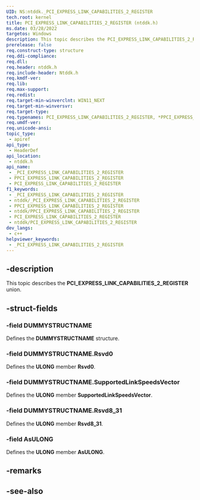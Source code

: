 ```yaml
---
UID: NS:ntddk._PCI_EXPRESS_LINK_CAPABILITIES_2_REGISTER
tech.root: kernel
title: PCI_EXPRESS_LINK_CAPABILITIES_2_REGISTER (ntddk.h)
ms.date: 03/28/2022
targetos: Windows
description: This topic describes the PCI_EXPRESS_LINK_CAPABILITIES_2_REGISTER union.
prerelease: false
req.construct-type: structure
req.ddi-compliance: 
req.dll: 
req.header: ntddk.h
req.include-header: Ntddk.h
req.kmdf-ver: 
req.lib: 
req.max-support: 
req.redist: 
req.target-min-winverclnt: WIN11_NEXT
req.target-min-winversvr: 
req.target-type: 
req.typenames: PCI_EXPRESS_LINK_CAPABILITIES_2_REGISTER, *PPCI_EXPRESS_LINK_CAPABILITIES_2_REGISTER
req.umdf-ver: 
req.unicode-ansi: 
topic_type:
 - apiref
api_type:
 - HeaderDef
api_location:
 - ntddk.h
api_name:
 - _PCI_EXPRESS_LINK_CAPABILITIES_2_REGISTER
 - PPCI_EXPRESS_LINK_CAPABILITIES_2_REGISTER
 - PCI_EXPRESS_LINK_CAPABILITIES_2_REGISTER
f1_keywords:
 - _PCI_EXPRESS_LINK_CAPABILITIES_2_REGISTER
 - ntddk/_PCI_EXPRESS_LINK_CAPABILITIES_2_REGISTER
 - PPCI_EXPRESS_LINK_CAPABILITIES_2_REGISTER
 - ntddk/PPCI_EXPRESS_LINK_CAPABILITIES_2_REGISTER
 - PCI_EXPRESS_LINK_CAPABILITIES_2_REGISTER
 - ntddk/PCI_EXPRESS_LINK_CAPABILITIES_2_REGISTER
dev_langs:
 - c++
helpviewer_keywords:
 - _PCI_EXPRESS_LINK_CAPABILITIES_2_REGISTER
---
```


## -description

This topic describes the **PCI_EXPRESS_LINK_CAPABILITIES_2_REGISTER** union.

## -struct-fields

### -field DUMMYSTRUCTNAME

Defines the **DUMMYSTRUCTNAME** structure.

### -field DUMMYSTRUCTNAME.Rsvd0

Defines the **ULONG** member **Rsvd0**.

### -field DUMMYSTRUCTNAME.SupportedLinkSpeedsVector

Defines the **ULONG** member **SupportedLinkSpeedsVector**.

### -field DUMMYSTRUCTNAME.Rsvd8_31

Defines the **ULONG** member **Rsvd8_31**.

### -field AsULONG

Defines the **ULONG** member **AsULONG**.

## -remarks

## -see-also
